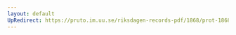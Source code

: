 ```yaml
---
layout: default
UpRedirect: https://pruto.im.uu.se/riksdagen-records-pdf/1868/prot-1868--fk--324.pdf
---
```

